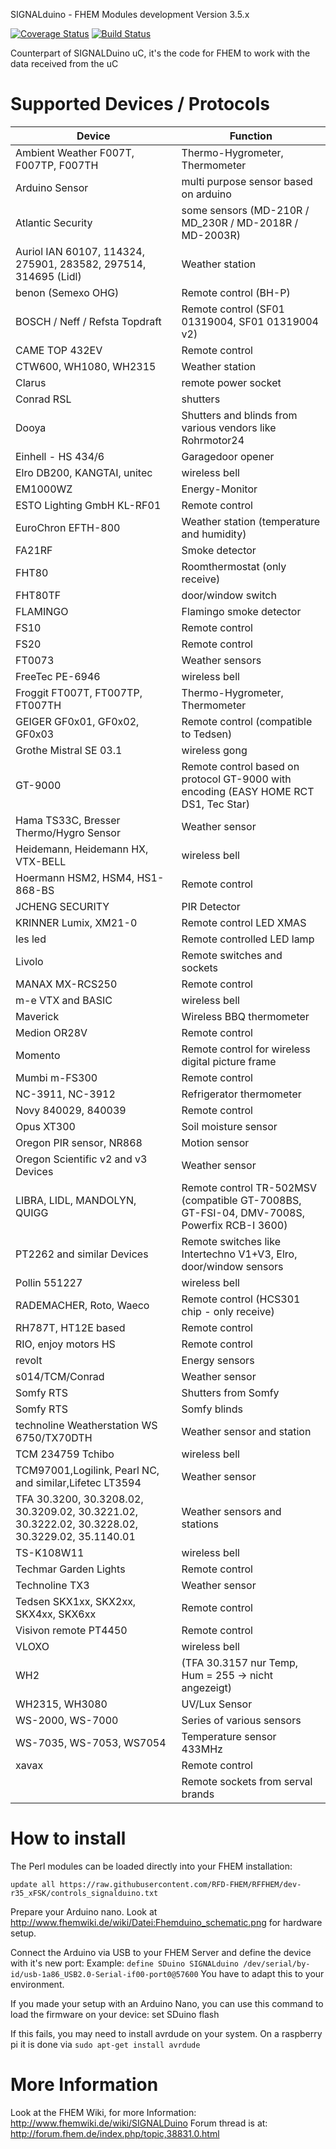 SIGNALduino - FHEM Modules development Version 3.5.x

[![Coverage Status](https://coveralls.io/repos/github/RFD-FHEM/RFFHEM/badge.svg?branch=dev-r35_xFSK)](https://coveralls.io/github/RFD-FHEM/RFFHEM?branch=dev-r35_xFSK) [![Build Status](https://travis-ci.org/RFD-FHEM/RFFHEM.svg?branch=dev-r35_xFSK)](https://travis-ci.org/RFD-FHEM/RFFHEM)

Counterpart of SIGNALDuino uC, it's the code for FHEM to work with the data received from the uC


Supported Devices / Protocols
======

|Device | Function|
| ------------- | ----------- |
|Ambient Weather F007T, F007TP, F007TH | Thermo-Hygrometer, Thermometer |
|Arduino Sensor | multi purpose sensor based on arduino |
|Atlantic Security | some sensors (MD-210R / MD_230R / MD-2018R / MD-2003R) |
|Auriol IAN 60107, 114324, 275901, 283582, 297514, 314695 (Lidl) | Weather station |
|benon (Semexo OHG) | Remote control (BH-P)|
|BOSCH / Neff / Refsta Topdraft | Remote control (SF01 01319004, SF01 01319004 v2)|
|CAME TOP 432EV | Remote control |
|CTW600, WH1080, WH2315 | Weather station |
|Clarus | remote power socket|
|Conrad RSL | shutters |
|Dooya | Shutters and blinds from various vendors like Rohrmotor24  |
|Einhell - HS 434/6 | Garagedoor opener |
|Elro DB200, KANGTAI, unitec | wireless bell |
|EM1000WZ | Energy-Monitor |
|ESTO Lighting GmbH KL-RF01 | Remote control |
|EuroChron EFTH-800 | Weather station (temperature and humidity) |
|FA21RF | Smoke detector | 
|FHT80 | Roomthermostat (only receive) |
|FHT80TF | door/window switch |
|FLAMINGO | Flamingo smoke detector |
|FS10 | Remote control |
|FS20 | Remote control |
|FT0073 | Weather sensors|
|FreeTec PE-6946 | wireless bell |
|Froggit FT007T, FT007TP, FT007TH | Thermo-Hygrometer, Thermometer |
|GEIGER GF0x01, GF0x02, GF0x03 | Remote control (compatible to Tedsen) |
|Grothe Mistral SE 03.1| wireless gong |
|GT-9000| Remote control based on protocol GT-9000 with encoding (EASY HOME RCT DS1, Tec Star)|
|Hama TS33C, Bresser Thermo/Hygro Sensor  | Weather sensor |
|Heidemann, Heidemann HX, VTX-BELL | wireless bell |
|Hoermann HSM2, HSM4, HS1-868-BS | Remote control |
|JCHENG SECURITY | PIR Detector |
|KRINNER Lumix, XM21-0| Remote control LED XMAS|
|les led  | Remote controlled LED lamp |
|Livolo | Remote switches and sockets  |
|MANAX MX-RCS250 | Remote control |
|m-e VTX and BASIC | wireless bell |
|Maverick | Wireless BBQ thermometer |
|Medion OR28V | Remote control |
|Momento | Remote control for wireless digital picture frame |
|Mumbi m-FS300 | Remote control |
|NC-3911, NC-3912 | Refrigerator thermometer |
|Novy 840029, 840039 | Remote control |
|Opus XT300 | Soil moisture sensor |
|Oregon PIR sensor, NR868 | Motion sensor |
|Oregon Scientific v2 and v3 Devices | Weather sensor |
|LIBRA, LIDL, MANDOLYN, QUIGG | Remote control TR-502MSV (compatible GT-7008BS, GT-FSI-04, DMV-7008S, Powerfix RCB-I 3600) |
|PT2262 and similar Devices | Remote switches like Intertechno V1+V3, Elro, door/window sensors|
|Pollin 551227 | wireless bell |
|RADEMACHER, Roto, Waeco | Remote control (HCS301 chip - only receive) |
|RH787T, HT12E based | Remote control |
|RIO, enjoy motors HS |  Remote control |
|revolt | Energy sensors |
|s014/TCM/Conrad | Weather sensor |
|Somfy RTS | Shutters from Somfy|
|Somfy RTS | Somfy blinds |
|technoline Weatherstation WS 6750/TX70DTH| Weather sensor and station |
|TCM 234759 Tchibo | wireless bell |
|TCM97001,Logilink, Pearl NC, and similar,Lifetec LT3594 | Weather sensor |
|TFA 30.3200, 30.3208.02, 30.3209.02, 30.3221.02, 30.3222.02, 30.3228.02, 30.3229.02, 35.1140.01 | Weather sensors and stations |
|TS-K108W11 | wireless bell |
|Techmar Garden Lights | Remote control |
|Technoline TX3  | Weather sensor |
|Tedsen SKX1xx, SKX2xx, SKX4xx, SKX6xx | Remote control |
|Visivon remote PT4450  | Remote control |
|VLOXO | wireless bell |
|WH2 | (TFA 30.3157 nur Temp, Hum = 255 -> nicht angezeigt)|
|WH2315, WH3080 | UV/Lux Sensor |
|WS-2000, WS-7000 | Series of various sensors |
|WS-7035, WS-7053, WS7054 | Temperature sensor 433MHz |
|xavax | Remote control |
||Remote sockets from serval brands|

How to install
======
The Perl modules can be loaded directly into your FHEM installation:

```update all https://raw.githubusercontent.com/RFD-FHEM/RFFHEM/dev-r35_xFSK/controls_signalduino.txt```

Prepare your Arduino nano. Look at http://www.fhemwiki.de/wiki/Datei:Fhemduino_schematic.png
for hardware setup.


Connect the Arduino via USB to your FHEM Server and define the device with it's new port:
Example: ```define SDuino SIGNALduino /dev/serial/by-id/usb-1a86_USB2.0-Serial-if00-port0@57600```
You have to adapt this to your environment.

If you made your setup with an Arduino Nano, you can use this command to load the firmware on your device:
set SDuino flash

If this fails, you may need to install avrdude on your system.
On a raspberry pi it is done via ```sudo apt-get install avrdude```

More Information
=====
Look at the FHEM Wiki, for more Information: http://www.fhemwiki.de/wiki/SIGNALDuino
Forum thread is at: http://forum.fhem.de/index.php/topic,38831.0.html

